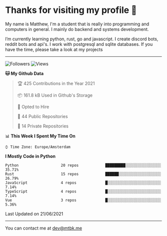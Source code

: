 # Thanks for visiting my profile 👋
My name is Matthew, I'm a student that is really into programming and computers in general. I mainly do backend and systems development.


I’m currently learning python, rust, go and javascript. I create discord bots, reddit bots and api's. I work with postgresql and sqlite databases. If you have the time, please take a look at my projects

---
![Followers](https://img.shields.io/github/followers/DankDumpster?style=social)
![Views](https://komarev.com/ghpvc/?username=DankDumpster&style=flat-square&color=green)
<!--START_SECTION:waka-->
**🐱 My Github Data** 

> 🏆 425 Contributions in the Year 2021
 > 
> 📦 161.8 kB Used in Github's Storage 
 > 
> 💼 Opted to Hire
 > 
> 📜 44 Public Repositories 
 > 
> 🔑 14 Private Repositories  
 > 
📊 **This Week I Spent My Time On** 

```text
⌚︎ Time Zone: Europe/Amsterdam

```

**I Mostly Code in Python** 

```text
Python                   20 repos            █████████░░░░░░░░░░░░░░░░   35.71% 
Rust                     15 repos            ██████░░░░░░░░░░░░░░░░░░░   26.79% 
JavaScript               4 repos             █░░░░░░░░░░░░░░░░░░░░░░░░   7.14% 
TypeScript               4 repos             █░░░░░░░░░░░░░░░░░░░░░░░░   7.14% 
Vue                      3 repos             █░░░░░░░░░░░░░░░░░░░░░░░░   5.36%

```



 Last Updated on 21/06/2021
<!--END_SECTION:waka-->
-------

You can contact me at dev@mtbk.me
